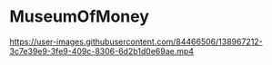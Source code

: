 # MuseumOfMoney


https://user-images.githubusercontent.com/84466506/138967212-3c7e39e9-3fe9-409c-8306-6d2b1d0e69ae.mp4


